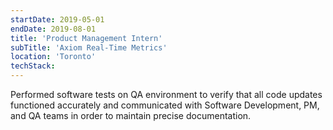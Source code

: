 ```yaml
---
startDate: 2019-05-01
endDate: 2019-08-01
title: 'Product Management Intern'
subTitle: 'Axiom Real-Time Metrics'
location: 'Toronto'
techStack:
---
```

Performed software tests on QA environment to verify that all code updates functioned accurately and communicated with Software Development, PM, and QA teams in order to maintain precise
documentation.